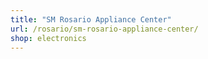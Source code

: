 ```yaml
---
title: "SM Rosario Appliance Center"
url: /rosario/sm-rosario-appliance-center/
shop: electronics
---
```


